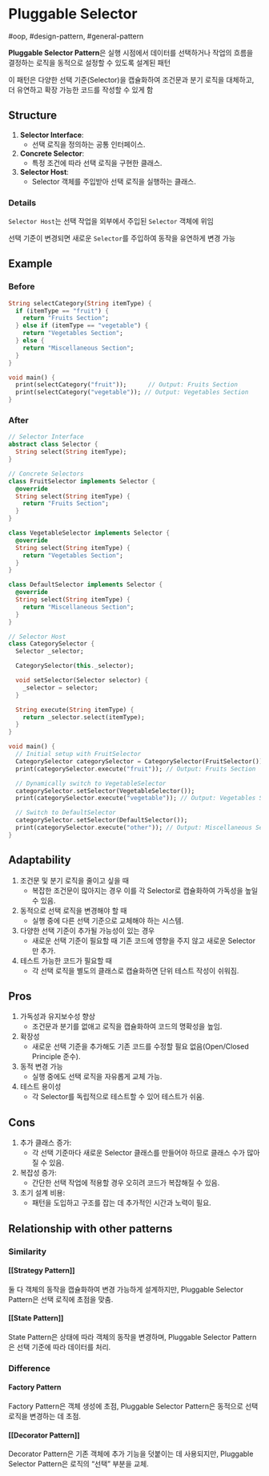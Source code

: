 # Pluggable Selector

#oop, #design-pattern, #general-pattern

**Pluggable Selector Pattern**은 실행 시점에서 데이터를 선택하거나 작업의 흐름을 결정하는 로직을 동적으로 설정할 수 있도록 설계된 패턴

이 패턴은 다양한 선택 기준(Selector)을 캡슐화하여 조건문과 분기 로직을 대체하고, 더 유연하고 확장 가능한 코드를 작성할 수 있게 함

## Structure

1. **Selector Interface**:
   - 선택 로직을 정의하는 공통 인터페이스.
2. **Concrete Selector**:
   - 특정 조건에 따라 선택 로직을 구현한 클래스.
3. **Selector Host**:
   - Selector 객체를 주입받아 선택 로직을 실행하는 클래스.

### Details

`Selector Host`는 선택 작업을 외부에서 주입된 `Selector` 객체에 위임

선택 기준이 변경되면 새로운 `Selector`를 주입하여 동작을 유연하게 변경 가능

## Example

### Before

```dart
String selectCategory(String itemType) {
  if (itemType == "fruit") {
    return "Fruits Section";
  } else if (itemType == "vegetable") {
    return "Vegetables Section";
  } else {
    return "Miscellaneous Section";
  }
}

void main() {
  print(selectCategory("fruit"));      // Output: Fruits Section
  print(selectCategory("vegetable")); // Output: Vegetables Section
}
```

### After

```dart
// Selector Interface
abstract class Selector {
  String select(String itemType);
}

// Concrete Selectors
class FruitSelector implements Selector {
  @override
  String select(String itemType) {
    return "Fruits Section";
  }
}

class VegetableSelector implements Selector {
  @override
  String select(String itemType) {
    return "Vegetables Section";
  }
}

class DefaultSelector implements Selector {
  @override
  String select(String itemType) {
    return "Miscellaneous Section";
  }
}

// Selector Host
class CategorySelector {
  Selector _selector;

  CategorySelector(this._selector);

  void setSelector(Selector selector) {
    _selector = selector;
  }

  String execute(String itemType) {
    return _selector.select(itemType);
  }
}

void main() {
  // Initial setup with FruitSelector
  CategorySelector categorySelector = CategorySelector(FruitSelector());
  print(categorySelector.execute("fruit")); // Output: Fruits Section

  // Dynamically switch to VegetableSelector
  categorySelector.setSelector(VegetableSelector());
  print(categorySelector.execute("vegetable")); // Output: Vegetables Section

  // Switch to DefaultSelector
  categorySelector.setSelector(DefaultSelector());
  print(categorySelector.execute("other")); // Output: Miscellaneous Section
}
```

## Adaptability

1. 조건문 및 분기 로직을 줄이고 싶을 때
   - 복잡한 조건문이 많아지는 경우 이를 각 Selector로 캡슐화하여 가독성을 높일 수 있음.
2. 동적으로 선택 로직을 변경해야 할 때
   - 실행 중에 다른 선택 기준으로 교체해야 하는 시스템.
3. 다양한 선택 기준이 추가될 가능성이 있는 경우
   - 새로운 선택 기준이 필요할 때 기존 코드에 영향을 주지 않고 새로운 Selector만 추가.
4. 테스트 가능한 코드가 필요할 때
   - 각 선택 로직을 별도의 클래스로 캡슐화하면 단위 테스트 작성이 쉬워짐.

## Pros

1. 가독성과 유지보수성 향상
   - 조건문과 분기를 없애고 로직을 캡슐화하여 코드의 명확성을 높임.
2. 확장성
   - 새로운 선택 기준을 추가해도 기존 코드를 수정할 필요 없음(Open/Closed Principle 준수).
3. 동적 변경 가능
   - 실행 중에도 선택 로직을 자유롭게 교체 가능.
4. 테스트 용이성
   - 각 Selector를 독립적으로 테스트할 수 있어 테스트가 쉬움.

## Cons

1. 추가 클래스 증가:
   - 각 선택 기준마다 새로운 Selector 클래스를 만들어야 하므로 클래스 수가 많아질 수 있음.
2. 복잡성 증가:
   - 간단한 선택 작업에 적용할 경우 오히려 코드가 복잡해질 수 있음.
3. 초기 설계 비용:
   - 패턴을 도입하고 구조를 잡는 데 추가적인 시간과 노력이 필요.

## Relationship with other patterns

### Similarity

#### [[Strategy Pattern]]

둘 다 객체의 동작을 캡슐화하여 변경 가능하게 설계하지만, Pluggable Selector Pattern은 선택 로직에 초점을 맞춤.

#### [[State Pattern]]

State Pattern은 상태에 따라 객체의 동작을 변경하며, Pluggable Selector Pattern은 선택 기준에 따라 데이터를 처리.

### Difference

#### Factory Pattern

Factory Pattern은 객체 생성에 초점, Pluggable Selector Pattern은 동적으로 선택 로직을 변경하는 데 초점.

#### [[Decorator Pattern]]

Decorator Pattern은 기존 객체에 추가 기능을 덧붙이는 데 사용되지만, Pluggable Selector Pattern은 로직의 “선택” 부분을 교체.

